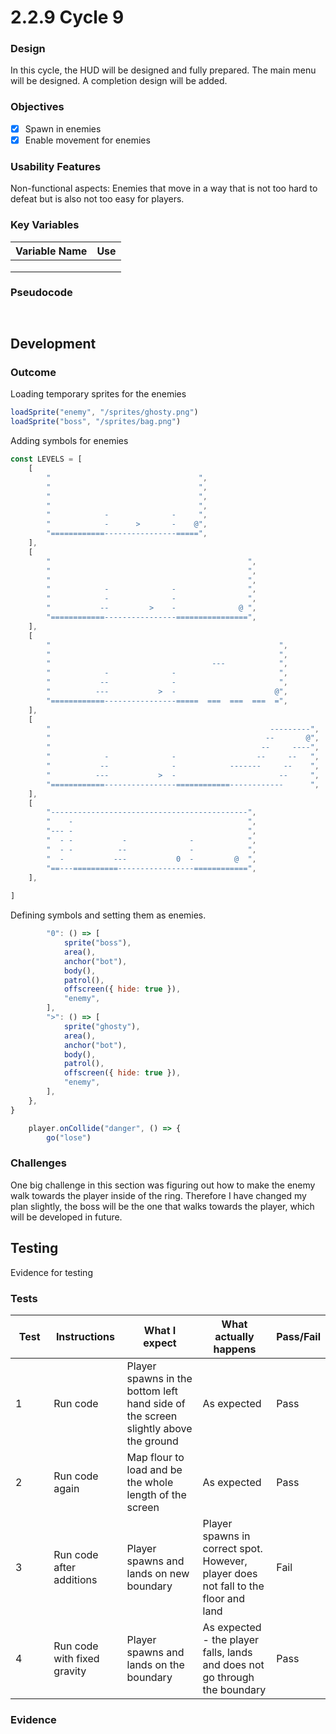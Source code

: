 # 2.2.9 Cycle 9

### Design

In this cycle, the HUD will be designed and fully prepared. The main menu will be designed. A completion design will be added.

### Objectives

* [x] Spawn in enemies
* [x] Enable movement for enemies

### Usability Features

Non-functional aspects: Enemies that move in a way that is not too hard to defeat but is also not too easy for players.

### Key Variables

| Variable Name | Use |
| ------------- | --- |
|               |     |
|               |     |
|               |     |

### Pseudocode

```


```

## Development

### Outcome

Loading temporary sprites for the enemies

```javascript
loadSprite("enemy", "/sprites/ghosty.png")
loadSprite("boss", "/sprites/bag.png")
```

Adding symbols for enemies

```javascript
const LEVELS = [
	[
		"                                 ",
		"                                 ",
		"                                 ",
		"                                 ",
		"            -              -     ",
		"            -      >       -    @",
		"============----------------=====",
	],
	[
		"                                            ",
		"                                            ",
		"                                            ",
		"            -              -                ",
		"            -              -                ",
		"           --         >    -              @ ",
		"============----------------================",
	],
	[
		"                                                   ",
		"                                                   ",
		"                                    ---            ",
		"            -              -                       ",
		"           --              -                       ",
		"          ---           >  -                      @",
		"============----------------=====  ===  ===  ===  =",
	],
    [
		"                                                 ---------",
		"                                                --       @",
		"                                               --     ----",
		"            -              -                  --     --   ",
		"           --              -            -------     --    ",
		"          ---           >  -                       --     ",
		"============----------------============------------      ",
	],
	[
		"--------------------------------------------",
		"    -                                       ",
		"--- -                                       ",
		"  - -           -              -            ",
		"  - -          --              -            ",
		"  -           ---           0  -         @  ",
		"==---==========-----------------============",
	],
    
]
```

Defining symbols and setting them as enemies.

```javascript
		"0": () => [
			sprite("boss"),
			area(),
			anchor("bot"),
			body(),
			patrol(),
			offscreen({ hide: true }),
			"enemy",
		],
		">": () => [
			sprite("ghosty"),
			area(),
			anchor("bot"),
			body(),
			patrol(),
			offscreen({ hide: true }),
			"enemy",
		],
	},
}
```



```javascript
	player.onCollide("danger", () => {
		go("lose")
```

### Challenges

One big challenge in this section was figuring out how to make the enemy walk towards the player inside of the ring. Therefore I have changed my plan slightly, the boss will be the one that walks towards the player, which will be developed in future.

## Testing

Evidence for testing

### Tests

<table><thead><tr><th width="87">Test</th><th width="127">Instructions</th><th width="223">What I expect</th><th width="208">What actually happens</th><th>Pass/Fail</th></tr></thead><tbody><tr><td>1</td><td>Run code</td><td>Player spawns in the bottom left hand side of the screen slightly above the ground</td><td>As expected</td><td>Pass</td></tr><tr><td>2</td><td>Run code again</td><td>Map flour to load and be the whole length of the screen</td><td>As expected</td><td>Pass</td></tr><tr><td>3</td><td>Run code after additions</td><td>Player spawns and lands on new boundary </td><td>Player spawns in correct spot. However, player does not fall to the floor and land</td><td>Fail</td></tr><tr><td>4</td><td>Run code with fixed gravity</td><td>Player spawns and lands on the boundary</td><td>As expected - the player falls, lands and does not go through the boundary</td><td>Pass</td></tr></tbody></table>

### Evidence

